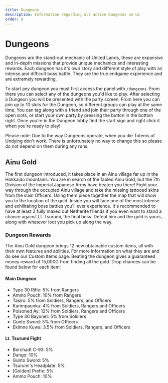 ```yaml
---
title: Dungeons
description: Information regarding all active Dungeons on UL
order: 8
---
```

# Dungeons
Dungeons are the stand-out mechanic of United Lands, these are expansive and in-depth missions that provide unique mechanics and interesting rewards. Each dungeon has it's own story and different style of play with an intense and difficult boss battle. They are the true endgame experience and are extremely rewarding.

To start any dungeon you must first access the panel with `/dungeons`. From there you can select any of the dungeons you'd like to play. After selecting a Dungeon you will be presented with the party screen. From here you can join up to 10 slots for the Dungeon, so different groups can play at the same time. You can tag along with a friend and join their party through one of the open slots, or start your own party by pressing the button in the bottom right. Once you're in the Dungeon lobby find the start sign and right click it when you're ready to play! 

Please note: Due to the way Dungeons operate, when you die Totems of Undying don't work. There is unfortunately no way to change this so please do not depend on them during any runs.

## Ainu Gold
The first dungeon introduced, it takes place in an Ainu village far up in the Hokkaido mountains. You are in search of the fabled Ainu Gold, but the 7th Division of the Imperial Japanese Army have beaten you there! Fight your way through the occupied Ainu village and take the missing tattooed skins from the slain Officers. Using them piece together the map that will show you to the location of the gold. Inside you will face one of the most intense and exhilirating boss battles you'll ever experience. It's recommended to have at least 3 fully maxed out Netherite friends if you even want to stand a chance against Lt. Tsurumi, the final boss. Defeat him and the gold is yours, along with whatever loot you pick up along the way.

### Dungeon Rewards
The Ainu Gold dungeon brings 12 new obtainable custom items, all with their own features and abilities. For more information on what they are and do see our Custom Items page. Beating the dungeon gives a guaranteed money reward of 15,000G from finding all the gold. Drop chances can be found below for each item:
#### Main Dungeon
- Type 30 Rifle: 5% from Rangers
- Ammo Pouch: 10% from Rangers
- Tasiro: 5% from Soldiers, Rangers, and Officers
- Karimpaunku: 4% from Soldiers, Rangers and Officers
- Poisoned Ay: 12% from Soldiers, Rangers and Officers
- Type 30 Bayonet: 5% from Soldiers
- Gunto Sword: 5% from Officers
- Ekimne Kuwa: 3.5% from Soldiers, Rangers, and Officers

#### Lt. Tsurumi Fight
- Borchadt C-93: 5% 
- Dango: 10%
- Gunto Sword: 5%
- Tsurumi's Headplate: 5%
- [Golden] Prefix: 5%
- Ammo Pouch: 10%
